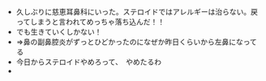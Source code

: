 - 久しぶりに慈恵耳鼻科にいった。ステロイドではアレルギーは治らない。戻ってしまうと言われてめっちゃ落ち込んだ！！
- でも生きていくしかない！
- ⇒鼻の副鼻腔炎がずっとひどかったのになぜか昨日くらいから左鼻になってる
- 今日からステロイドやめろって、　やめたるわ
- 